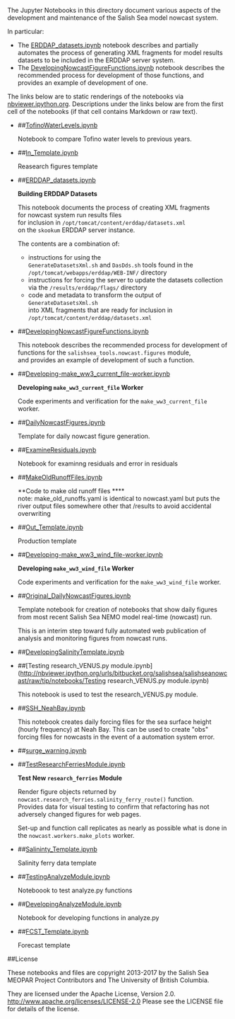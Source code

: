 The Jupyter Notebooks in this directory document
various aspects of the development and maintenance of the Salish Sea
model nowcast system.

In particular:

* The [ERDDAP_datasets.ipynb](http://nbviewer.ipython.org/urls/bitbucket.org/salishsea/tools/raw/tip/SalishSeaNowcast/notebooks/ERDDAP_datasets.ipynb)
  notebook describes and partially automates the process of generating
  XML fragments for model results datasets to be included in the ERDDAP
  server system.
* The
[DevelopingNowcastFigureFunctions.ipynb](http://nbviewer.ipython.org/urls/bitbucket.org/salishsea/tools/raw/tip/SalishSeaNowcast/notebooks/DevelopingNowcastFigureFunctions.ipynb)
  notebook describes the recommended process for development of those functions,
  and provides an example of development of one.


The links below are to static renderings of the notebooks via
[nbviewer.ipython.org](http://nbviewer.ipython.org/).
Descriptions under the links below are from the first cell of the notebooks
(if that cell contains Markdown or raw text).

* ##[TofinoWaterLevels.ipynb](http://nbviewer.ipython.org/urls/bitbucket.org/salishsea/salishseanowcast/raw/tip/notebooks/TofinoWaterLevels.ipynb)  
    
    Notebook to compare Tofino water levels to previous years.  

* ##[In_Template.ipynb](http://nbviewer.ipython.org/urls/bitbucket.org/salishsea/salishseanowcast/raw/tip/notebooks/In_Template.ipynb)  
    
    Reasearch figures template  

* ##[ERDDAP_datasets.ipynb](http://nbviewer.ipython.org/urls/bitbucket.org/salishsea/salishseanowcast/raw/tip/notebooks/ERDDAP_datasets.ipynb)  
    
    **Building ERDDAP Datasets**  
      
    This notebook documents the process of creating XML fragments  
    for nowcast system run results files  
    for inclusion in `/opt/tomcat/content/erddap/datasets.xml`  
    on the `skookum` ERDDAP server instance.  
      
    The contents are a combination of:  
      
    * instructions for using the  
    `GenerateDatasetsXml.sh` and `DasDds.sh` tools found in the  
    `/opt/tomcat/webapps/erddap/WEB-INF/` directory  
    * instructions for forcing the server to update the datasets collection  
    via the `/results/erddap/flags/` directory  
    * code and metadata to transform the output of `GenerateDatasetsXml.sh`  
    into XML fragments that are ready for inclusion in `/opt/tomcat/content/erddap/datasets.xml`  

* ##[DevelopingNowcastFigureFunctions.ipynb](http://nbviewer.ipython.org/urls/bitbucket.org/salishsea/salishseanowcast/raw/tip/notebooks/DevelopingNowcastFigureFunctions.ipynb)  
    
    This notebook describes the recommended process for development of  
    functions for the `salishsea_tools.nowcast.figures` module,  
    and provides an example of development of such a function.  

* ##[Developing-make_ww3_current_file-worker.ipynb](http://nbviewer.ipython.org/urls/bitbucket.org/salishsea/salishseanowcast/raw/tip/notebooks/Developing-make_ww3_current_file-worker.ipynb)  
    
    **Developing `make_ww3_current_file` Worker**  
      
    Code experiments and verification for the `make_ww3_current_file` worker.  

* ##[DailyNowcastFigures.ipynb](http://nbviewer.ipython.org/urls/bitbucket.org/salishsea/salishseanowcast/raw/tip/notebooks/DailyNowcastFigures.ipynb)  
    
    Template for daily nowcast figure generation.  

* ##[ExamineResiduals.ipynb](http://nbviewer.ipython.org/urls/bitbucket.org/salishsea/salishseanowcast/raw/tip/notebooks/ExamineResiduals.ipynb)  
    
    Notebook for examinng residuals and error in residuals  

* ##[MakeOldRunoffFiles.ipynb](http://nbviewer.ipython.org/urls/bitbucket.org/salishsea/salishseanowcast/raw/tip/notebooks/MakeOldRunoffFiles.ipynb)  
    
    **Code to make old runoff files ****  
    note: make_old_runoffs.yaml is identical to nowcast.yaml but puts the river output files somewhere other that /results to avoid accidental overwriting  

* ##[Out_Template.ipynb](http://nbviewer.ipython.org/urls/bitbucket.org/salishsea/salishseanowcast/raw/tip/notebooks/Out_Template.ipynb)  
    
    Production template  

* ##[Developing-make_ww3_wind_file-worker.ipynb](http://nbviewer.ipython.org/urls/bitbucket.org/salishsea/salishseanowcast/raw/tip/notebooks/Developing-make_ww3_wind_file-worker.ipynb)  
    
    **Developing `make_ww3_wind_file` Worker**  
      
    Code experiments and verification for the `make_ww3_wind_file` worker.  

* ##[Original_DailyNowcastFigures.ipynb](http://nbviewer.ipython.org/urls/bitbucket.org/salishsea/salishseanowcast/raw/tip/notebooks/Original_DailyNowcastFigures.ipynb)  
    
    Template notebook for creation of notebooks that show daily figures  
    from most recent Salish Sea NEMO model real-time (nowcast) run.  
      
    This is an interim step toward fully automated web publication of  
    analysis and monitoring figures from nowcast runs.  

* ##[DevelopingSalinityTemplate.ipynb](http://nbviewer.ipython.org/urls/bitbucket.org/salishsea/salishseanowcast/raw/tip/notebooks/DevelopingSalinityTemplate.ipynb)  
    
* ##[Testing research_VENUS.py module.ipynb](http://nbviewer.ipython.org/urls/bitbucket.org/salishsea/salishseanowcast/raw/tip/notebooks/Testing research_VENUS.py module.ipynb)  
    
    This notebook is used to test the research_VENUS.py module.  

* ##[SSH_NeahBay.ipynb](http://nbviewer.ipython.org/urls/bitbucket.org/salishsea/salishseanowcast/raw/tip/notebooks/SSH_NeahBay.ipynb)  
    
    This notebook creates daily forcing files for the sea surface height (hourly frequency) at Neah Bay. This can be used to create "obs" forcing files for nowcasts in the event of a automation system error.  

* ##[surge_warning.ipynb](http://nbviewer.ipython.org/urls/bitbucket.org/salishsea/salishseanowcast/raw/tip/notebooks/surge_warning.ipynb)  
    
* ##[TestResearchFerriesModule.ipynb](http://nbviewer.ipython.org/urls/bitbucket.org/salishsea/salishseanowcast/raw/tip/notebooks/TestResearchFerriesModule.ipynb)  
    
    **Test New `research_ferries` Module**  
      
    Render figure objects returned by `nowcast.research_ferries.salinity_ferry_route()` function.  
    Provides data for visual testing to confirm that refactoring has not adversely changed figures for web pages.  
      
    Set-up and function call replicates as nearly as possible what is done in the `nowcast.workers.make_plots` worker.  

* ##[Salininty_Template.ipynb](http://nbviewer.ipython.org/urls/bitbucket.org/salishsea/salishseanowcast/raw/tip/notebooks/Salininty_Template.ipynb)  
    
    Salinity ferry data template  

* ##[TestingAnalyzeModule.ipynb](http://nbviewer.ipython.org/urls/bitbucket.org/salishsea/salishseanowcast/raw/tip/notebooks/TestingAnalyzeModule.ipynb)  
    
    Noteboook to test analyze.py functions  

* ##[DevelopingAnalyzeModule.ipynb](http://nbviewer.ipython.org/urls/bitbucket.org/salishsea/salishseanowcast/raw/tip/notebooks/DevelopingAnalyzeModule.ipynb)  
    
    Notebook for developing functions in analyze.py  

* ##[FCST_Template.ipynb](http://nbviewer.ipython.org/urls/bitbucket.org/salishsea/salishseanowcast/raw/tip/notebooks/FCST_Template.ipynb)  
    
    Forecast template  


##License

These notebooks and files are copyright 2013-2017
by the Salish Sea MEOPAR Project Contributors
and The University of British Columbia.

They are licensed under the Apache License, Version 2.0.
http://www.apache.org/licenses/LICENSE-2.0
Please see the LICENSE file for details of the license.
